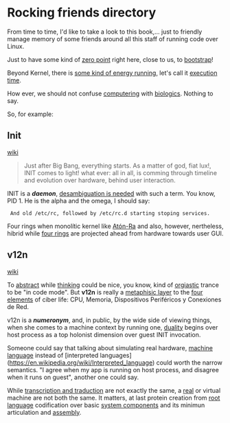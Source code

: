 Rocking friends directory
============================

From time to time, I'd like to take a look to this book,... 
just to friendly manage memory of some friends around all 
this staff of running code over Linux.

Just to have some kind of [zero point](https://www.uv.es/ivorra/Historia/Cero.htm) right here, close to us, to 
[bootstrap](https://es.wikipedia.org/wiki/Bootstrapping_%28inform%C3%A1tica%29)!

Beyond Kernel, there is [some kind of energy running](https://en.wikipedia.org/wiki/Second_law_of_thermodynamics),
let's call it [execution time](https://es.wikipedia.org/wiki/Nivel_de_ejecuci%C3%B3n). 

How ever, we should not confuse [computering](https://en.wikipedia.org/wiki/FOXP2) with [biologics](https://pl.wikipedia.org/wiki/Gametogeneza). Nothing to say.

So, for example:

Init
-----------------
[wiki](https://es.wikipedia.org/wiki/Init)

<blockquote>
Just after Big Bang, everything starts. As a matter of god, fiat lux!, INIT comes to light!
what ever: all in all, is comming through timeline and evolution over hardware, behind user interaction.
</blockquote>

INIT is a ***daemon***, [desambiguation is needed](https://es.wikipedia.org/wiki/Luzbel_%28desambiguaci%C3%B3n%29) with such a term. You know, PID 1. He is the alpha and the omega, I should say: 

```
 And old /etc/rc, followed by /etc/rc.d starting stoping services.
 ```
 
 Four rings when monolític kernel like [Atón-Ra](https://es.wikipedia.org/wiki/At%C3%B3n) and also, however, nertheless, 
 hibrid while [four rings](https://www.google.es/search?q=linux+four+rings) are projected ahead from hardware towards user GUI.
 
 v12n
-----------------
[wiki](https://es.wikipedia.org/wiki/Virtualizaci%C3%B3n)

To [abstract](https://es.wikipedia.org/wiki/Teorema_de_no_pelo) while [thinking](https://es.wikipedia.org/wiki/Paradoja_de_la_p%C3%A9rdida_de_informaci%C3%B3n_en_agujeros_negros) could be nice, you know, kind of [orgiastic](https://es.wikipedia.org/wiki/Etat_second) trance to be "in code mode". But **v12n** is really a [metaphisic layer](https://es.wikipedia.org/wiki/Problema_de_los_universales) to the [four elements](https://es.wikipedia.org/wiki/Elementos_de_la_antig%C3%BCedad#Los_Cuatro_Elementos_en_el_budismo_temprano) of ciber life: CPU, Memoria, Dispositivos Periféricos y Conexiones de Red.

v12n is a ***numeronym***, and, in public, by the wide side of viewing things, when she comes to a machine context by running one, [duality](https://en.wikipedia.org/wiki/Duality_principle) begins over host process as a top holonist dimension over guest INIT invocation.

Someone could say that talking about simulating real hardware, [machine language](https://es.wikipedia.org/wiki/Lenguaje_de_m%C3%A1quina) instead of [interpreted languages] (https://en.wikipedia.org/wiki/Interpreted_language) could worth the narrow semantics. "I agree when my app is running on host process, and disagree when it runs on guest", another one could say.

While [transcription and traduction](http://www.diffen.com/difference/Transcription_vs_Translation) are not exactly the same, a [real](https://es.wikipedia.org/wiki/Privilegio) or virtual machine are not both the same. It matters, at last protein creation from [root language](http://genome.ucsc.edu/cgi-bin/hgTables?command=start) codification over basic [system components](http://minnie.tuhs.org/CompArch/Lectures/Figs/unixarch.gif) and its minimun articulation and [assembly](https://www.google.es/search?q=ensamblador+map).
